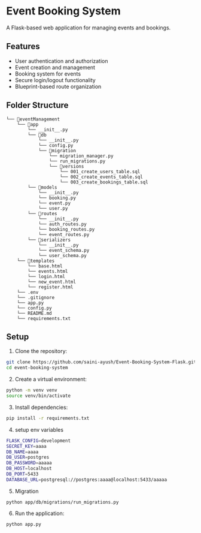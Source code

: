 
# Event Booking System

A Flask-based web application for managing events and bookings.

## Features

- User authentication and authorization
- Event creation and management 
- Booking system for events
- Secure login/logout functionality
- Blueprint-based route organization

## Folder Structure

```
└── 📁eventManagement
    └── 📁app
        └── __init__.py
        └── 📁db
            └── __init__.py
            └── config.py
            └── 📁migration
                └── migration_manager.py
                └── run_migrations.py
                └── 📁versions
                    └── 001_create_users_table.sql
                    └── 002_create_events_table.sql
                    └── 003_create_bookings_table.sql
        └── 📁models
            └── __init__.py
            └── booking.py
            └── event.py
            └── user.py
        └── 📁routes
            └── __init__.py
            └── auth_routes.py
            └── booking_routes.py
            └── event_routes.py
        └── 📁serializers
            └── __init__.py
            └── event_schema.py
            └── user_schema.py
    └── 📁templates
        └── base.html
        └── events.html
        └── login.html
        └── new_event.html
        └── register.html
    └── .env
    └── .gitignore
    └── app.py
    └── config.py
    └── README.md
    └── requirements.txt
```

## Setup

1. Clone the repository:

```bash
git clone https://github.com/saini-ayush/Event-Booking-System-Flask.git
cd event-booking-system
```

2. Create a virtual environment:

```bash
python -m venv venv
source venv/bin/activate
```

3. Install dependencies:

```bash
pip install -r requirements.txt
```


4. setup env variables

```bash
FLASK_CONFIG=development
SECRET_KEY=aaaa
DB_NAME=aaaa
DB_USER=postgres
DB_PASSWORD=aaaaa
DB_HOST=localhost
DB_PORT=5433
DATABASE_URL=postgresql://postgres:aaaa@localhost:5433/aaaaa
```

5. Migration

```
python app/db/migrations/run_migrations.py
```

6. Run the application:

```bash
python app.py
```


